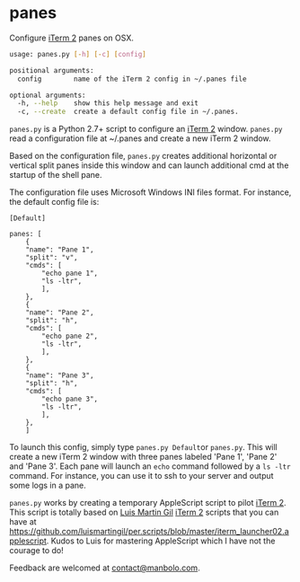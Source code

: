 panes
=====

Configure [iTerm 2][] panes on OSX.

```bash
usage: panes.py [-h] [-c] [config]

positional arguments:
  config        name of the iTerm 2 config in ~/.panes file

optional arguments:
  -h, --help    show this help message and exit
  -c, --create  create a default config file in ~/.panes.
```
  
`panes.py` is a Python 2.7+ script to configure an [iTerm 2][] window.
`panes.py` read a configuration file at ~/.panes and create a new iTerm 2 window.

Based on the configuration file, `panes.py` creates additional horizontal or vertical split panes inside this window and can launch additional cmd at the startup of the shell pane.

The configuration file uses Microsoft Windows INI files format. 
For instance, the default config file is:

```
[Default]

panes: [
    {
    "name": "Pane 1",
    "split": "v",
    "cmds": [
        "echo pane 1",
        "ls -ltr",
        ],
    },
    {
    "name": "Pane 2",
    "split": "h",
    "cmds": [
        "echo pane 2",
        "ls -ltr",
        ],
    },
    {
    "name": "Pane 3",
    "split": "h",
    "cmds": [
        "echo pane 3",
        "ls -ltr",
        ],
    },
    ]
```

To launch this config, simply type `panes.py Default`or `panes.py`. This will create a new iTerm 2 window with three panes labeled 'Pane 1', 'Pane 2' and 'Pane 3'. Each pane will launch an `echo` command followed by a `ls -ltr` command. For instance, you can use it to ssh to your server and output some logs in a pane.

`panes.py` works by creating a temporary AppleScript script to pilot [iTerm 2][]. This script is totally based on [Luis Martin Gil][] [iTerm 2][] scripts that you can have at <https://github.com/luismartingil/per.scripts/blob/master/iterm_launcher02.applescript>. Kudos to Luis for mastering AppleScript which I have not the courage to do!

Feedback are welcomed at contact@manbolo.com.

[iTerm 2]: http://www.iterm2.com/
[Luis Martin Gil]: http://www.luismartingil.com/

